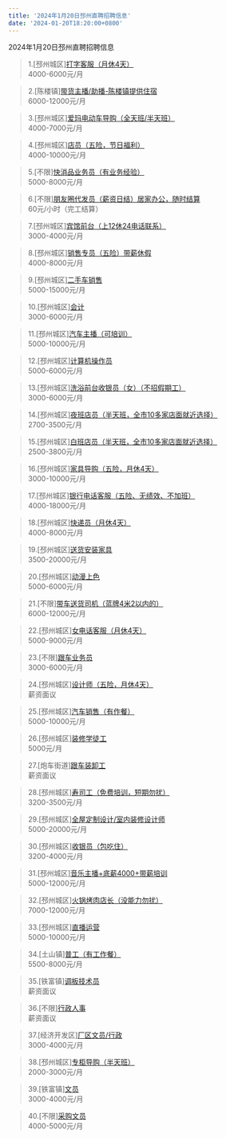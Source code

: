 ```yaml
---
title: '2024年1月20日邳州直聘招聘信息'
date: '2024-01-20T18:20:00+0800'
---
```

2024年1月20日邳州直聘招聘信息
<!--more-->
>1.[邳州城区][打字客服（月休4天）](https://www.pizhouzhipin.com/job/31776)<br>
>4000-6000元/月

>2.[陈楼镇][带货主播/助播-陈楼镇提供住宿](https://www.pizhouzhipin.com/job/32035)<br>
>6000-12000元/月

>3.[邳州城区][爱玛电动车导购（全天班/半天班）](https://www.pizhouzhipin.com/job/8023)<br>
>4000-7000元/月

>4.[邳州城区][店员（五险，节日福利）](https://www.pizhouzhipin.com/job/30380)<br>
>4000-10000元/月

>5.[不限][快消品业务员（有业务经验）](https://www.pizhouzhipin.com/job/28695)<br>
>5000-8000元/月

>6.[不限][朋友圈代发员（薪资日结）居家办公，随时结算](https://www.pizhouzhipin.com/job/33086)<br>
>60元/小时（完工结算）

>7.[邳州城区][宾馆前台（上12休24电话联系）](https://www.pizhouzhipin.com/job/20292)<br>
>3000-4000元/月

>8.[邳州城区][销售专员（五险）带薪休假](https://www.pizhouzhipin.com/job/26059)<br>
>4000-8000元/月

>9.[邳州城区][二手车销售](https://www.pizhouzhipin.com/job/22606)<br>
>5000-15000元/月

>10.[邳州城区][会计](https://www.pizhouzhipin.com/job/32315)<br>
>3000-6000元/月

>11.[邳州城区][汽车主播（可培训）](https://www.pizhouzhipin.com/job/26954)<br>
>5000-10000元/月

>12.[邳州城区][计算机操作员](https://www.pizhouzhipin.com/job/33061)<br>
>5000-6000元/月

>13.[邳州城区][洗浴前台收银员（女）（不招假期工）](https://www.pizhouzhipin.com/job/31652)<br>
>3000-6000元/月

>14.[邳州城区][夜班店员（半天班，全市10多家店面就近选择）](https://www.pizhouzhipin.com/job/26174)<br>
>2700-3500元/月

>15.[邳州城区][白班店员（半天班，全市10多家店面就近选择）](https://www.pizhouzhipin.com/job/26173)<br>
>2500-3800元/月

>16.[邳州城区][家具导购（五险，月休4天）](https://www.pizhouzhipin.com/job/25448)<br>
>3000-10000元/月

>17.[邳州城区][银行电话客服（五险、无绩效、不加班）](https://www.pizhouzhipin.com/job/30839)<br>
>4000-18000元/月

>18.[邳州城区][快递员（月休4天）](https://www.pizhouzhipin.com/job/32762)<br>
>4000-8000元/月

>19.[邳州城区][送货安装家具](https://www.pizhouzhipin.com/job/30165)<br>
>3500-20000元/月

>20.[邳州城区][动漫上色](https://www.pizhouzhipin.com/job/32950)<br>
>5000-6000元/月

>21.[不限][带车送货司机（蓝牌4米2以内的）](https://www.pizhouzhipin.com/job/31839)<br>
>6000-12000元/月

>22.[邳州城区][女电话客服（月休4天）](https://www.pizhouzhipin.com/job/32073)<br>
>5000-9000元/月

>23.[不限][跟车业务员](https://www.pizhouzhipin.com/job/31315)<br>
>3000-6000元/月

>24.[邳州城区][设计师（五险，月休4天）](https://www.pizhouzhipin.com/job/25117)<br>
>薪资面议

>25.[邳州城区][汽车销售（有作餐）](https://www.pizhouzhipin.com/job/29877)<br>
>5000-10000元/月

>26.[邳州城区][装修学徒工](https://www.pizhouzhipin.com/job/33079)<br>
>5000元/月

>27.[炮车街道][跟车装卸工](https://www.pizhouzhipin.com/job/31688)<br>
>薪资面议

>28.[邳州城区][寿司工（免费培训，短期勿扰）](https://www.pizhouzhipin.com/job/25666)<br>
>3200-3500元/月

>29.[邳州城区][全屋定制设计/室内装修设计师](https://www.pizhouzhipin.com/job/32177)<br>
>5000-20000元/月

>30.[邳州城区][收银员（包吃住）](https://www.pizhouzhipin.com/job/32353)<br>
>3200-4000元/月

>31.[邳州城区][音乐主播+底薪4000+带薪培训](https://www.pizhouzhipin.com/job/30712)<br>
>5000-12000元/月

>32.[邳州城区][火锅烤肉店长（没能力勿扰）](https://www.pizhouzhipin.com/job/32141)<br>
>7000-12000元/月

>33.[邳州城区][直播运营](https://www.pizhouzhipin.com/job/31748)<br>
>5000-10000元/月

>34.[土山镇][普工（有工作餐）](https://www.pizhouzhipin.com/job/30790)<br>
>5500-8000元/月

>35.[铁富镇][调板技术员](https://www.pizhouzhipin.com/job/30275)<br>
>薪资面议

>36.[不限][行政人事](https://www.pizhouzhipin.com/job/33075)<br>
>薪资面议

>37.[经济开发区][厂区文员/行政](https://www.pizhouzhipin.com/job/32606)<br>
>3000-4000元/月

>38.[邳州城区][专柜导购（半天班）](https://www.pizhouzhipin.com/job/29491)<br>
>2000-3000元/月

>39.[铁富镇][文员](https://www.pizhouzhipin.com/job/33065)<br>
>3000-4000元/月

>40.[不限][采购文员](https://www.pizhouzhipin.com/job/29594)<br>
>4000-5000元/月


